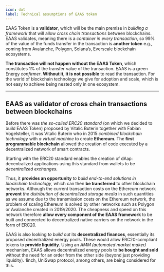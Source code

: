```yaml
---
icon: dot
label: Technical assumptions of EAAS token
---
```


EAAS Token is a **validator**, which will be the main premise in *building a framework* that will allow *cross chain transactions* between blockchains. EAAS validates, meaning there is a *container in every transaction*, so 99% of the value of the funds transfer in the transaction is **another token** e.g., coming from Avalanche, Polygon, Solana’s, Everscale blockchain ecosystems. 

**The transaction will not happen without the EAAS Token**, which constitutes 1% of the transfer value of the transaction. EAAS is a green Energy *confirmer*. **Without it, it is not possible** to read the transaction. For the world of blockchain technology we give for adoption and scale, which is not easy to achieve being nested only in one ecosystem.

---

## EAAS as validator of cross chain transactions between blockchains

Before there was *the so-called ERC20 standard* (on which we decided to build EAAS Token) proposed by Vitalic Buterin together with Fabian Vogelsteller, it was Vitalic Buterin who in 2015 *combined blockchain technology* with *a virtual machine* to create **Ethereum**. The **first programmable blockchain** allowed the creation of code executed by a decentralized network of smart contracts.
 
Starting with the ERC20 standard enables the creation of dAap: decentralized applications using this standard from wallets to be *decentralized exchanges*.
 
Thus, it **provides an opportunity** *to build end-to-end solutions in blockchain technology*, which can then **be transferred** to other blockchain networks. Although the current transaction costs on the Ethereum network **prevent** *the distribution of decentralized storage media* in such quantities as we assume due to the transmission costs on the Ethereum network, the problem of scaling Ethereum is solved by other networks such as Polygon or Avalanche created in 2019/2020. The cheapness and speed on this network therefore **allow every component of the EAAS framework** to be built and connected to decentralized native carriers on the network in the form of ERC20.
 
EAAS is also looking *to build out* its **decentralized finances**, essentially its proposed decentralized energy pools. These would allow ERC20-compliant tokens to **provide liquidity**. Using an *AMM (automated market maker)* mechanism, EAAS allows decentralized energy pools to **be bought and sold** without the need for an order from the other side (beyond just providing liquidity). 1inch, UniSwap protocol, among others, are being considered for this.